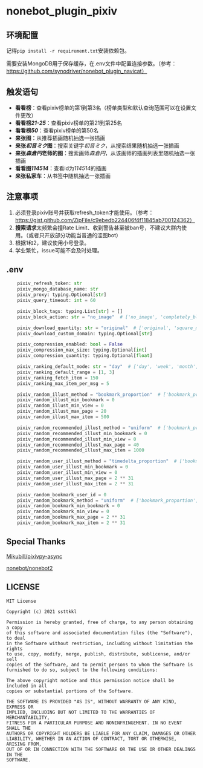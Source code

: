 nonebot_plugin_pixiv
=====

## 环境配置

记得`pip install -r requirement.txt`安装依赖包。

需要安装MongoDB用于保存缓存，在.env文件中配置连接参数。（参考：https://github.com/synodriver/nonebot_plugin_navicat）


## 触发语句

- **看看榜**：查看pixiv榜单的第1到第3名（榜单类型和默认查询范围可以在设置文件更改）
- **看看榜*21-25***：查看pixiv榜单的第21到第25名
- **看看榜*50***：查看pixiv榜单的第50名
- **来张图**：从推荐插画随机抽选一张插画
- **来张*初音ミク*图**：搜索关键字*初音ミク*，从搜索结果随机抽选一张插画
- **来张*森倉円*老师的图**：搜索画师*森倉円*，从该画师的插画列表里随机抽选一张插画
- **看看图*114514***：查看id为*114514*的插画
- **来张私家车**：从书签中随机抽选一张插画


## 注意事项

1. 必须登录pixiv账号并获取refresh_token才能使用。（参考：https://gist.github.com/ZipFile/c9ebedb224406f4f11845ab700124362）
2. **搜索请求**太频繁会撞Rate Limit、收到警告甚至被ban号，不建议大群内使用。（或者只开放部分功能当普通的涩图bot）
3. 根据1和2，建议使用小号登录。
4. 学业繁忙，issue可能不会及时处理。

## .env

```python
    pixiv_refresh_token: str
    pixiv_mongo_database_name: str
    pixiv_proxy: typing.Optional[str]
    pixiv_query_timeout: int = 60

    pixiv_block_tags: typing.List[str] = []
    pixiv_block_action: str = "no_image"  # ['no_image', 'completely_block', 'no_reply']

    pixiv_download_quantity: str = "original"  # ['original', 'square_medium', 'medium', 'large']
    pixiv_download_custom_domain: typing.Optional[str]

    pixiv_compression_enabled: bool = False
    pixiv_compression_max_size: typing.Optional[int]
    pixiv_compression_quantity: typing.Optional[float]

    pixiv_ranking_default_mode: str = "day"  # ['day', 'week', 'month', 'day_male', 'day_female', 'week_original', 'week_rookie', 'day_manga']
    pixiv_ranking_default_range = [1, 3]
    pixiv_ranking_fetch_item = 150
    pixiv_ranking_max_item_per_msg = 5

    pixiv_random_illust_method = "bookmark_proportion"  # ['bookmark_proportion', 'view_proportion', 'timedelta_proportion', 'uniform']
    pixiv_random_illust_min_bookmark = 0
    pixiv_random_illust_min_view = 0
    pixiv_random_illust_max_page = 20
    pixiv_random_illust_max_item = 500

    pixiv_random_recommended_illust_method = "uniform"  # ['bookmark_proportion', 'view_proportion', 'timedelta_proportion', 'uniform']
    pixiv_random_recommended_illust_min_bookmark = 0
    pixiv_random_recommended_illust_min_view = 0
    pixiv_random_recommended_illust_max_page = 40
    pixiv_random_recommended_illust_max_item = 1000

    pixiv_random_user_illust_method = "timedelta_proportion"  # ['bookmark_proportion', 'view_proportion', 'timedelta_proportion', 'uniform']
    pixiv_random_user_illust_min_bookmark = 0
    pixiv_random_user_illust_min_view = 0
    pixiv_random_user_illust_max_page = 2 ** 31
    pixiv_random_user_illust_max_item = 2 ** 31

    pixiv_random_bookmark_user_id = 0
    pixiv_random_bookmark_method = "uniform"  # ['bookmark_proportion', 'view_proportion', 'timedelta_proportion', 'uniform']
    pixiv_random_bookmark_min_bookmark = 0
    pixiv_random_bookmark_min_view = 0
    pixiv_random_bookmark_max_page = 2 ** 31
    pixiv_random_bookmark_max_item = 2 ** 31
```

## Special Thanks

[Mikubill/pixivpy-async](https://github.com/Mikubill/pixivpy-async)

[nonebot/nonebot2](https://github.com/nonebot/nonebot2)


## LICENSE

```
MIT License

Copyright (c) 2021 ssttkkl

Permission is hereby granted, free of charge, to any person obtaining a copy
of this software and associated documentation files (the "Software"), to deal
in the Software without restriction, including without limitation the rights
to use, copy, modify, merge, publish, distribute, sublicense, and/or sell
copies of the Software, and to permit persons to whom the Software is
furnished to do so, subject to the following conditions:

The above copyright notice and this permission notice shall be included in all
copies or substantial portions of the Software.

THE SOFTWARE IS PROVIDED "AS IS", WITHOUT WARRANTY OF ANY KIND, EXPRESS OR
IMPLIED, INCLUDING BUT NOT LIMITED TO THE WARRANTIES OF MERCHANTABILITY,
FITNESS FOR A PARTICULAR PURPOSE AND NONINFRINGEMENT. IN NO EVENT SHALL THE
AUTHORS OR COPYRIGHT HOLDERS BE LIABLE FOR ANY CLAIM, DAMAGES OR OTHER
LIABILITY, WHETHER IN AN ACTION OF CONTRACT, TORT OR OTHERWISE, ARISING FROM,
OUT OF OR IN CONNECTION WITH THE SOFTWARE OR THE USE OR OTHER DEALINGS IN THE
SOFTWARE.

```